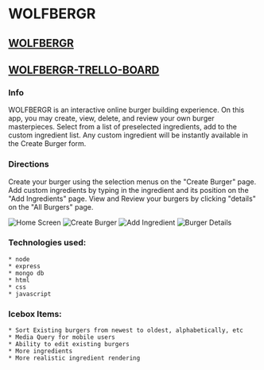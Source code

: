 # WOLFBERGR

## [WOLFBERGR](https://wolfbergr.herokuapp.com/)
## [WOLFBERGR-TRELLO-BOARD](https://trello.com/b/X2qLVHJ3/wolfbergr)

### Info
WOLFBERGR is an interactive online burger building experience.
On this app, you may create, view, delete, and review your own burger masterpieces.
Select from a list of preselected ingredients, add to the custom ingredient list.
Any custom ingredient will be instantly available in the Create Burger form.

### Directions

Create your burger using the selection menus on the "Create Burger" page.
Add custom ingredients by typing in the ingredient and its position on the "Add Ingredients" page.
View and Review your burgers by clicking "details" on the "All Burgers" page.

 ![Home Screen](https://i.imgur.com/cQnyO1h.png)
 ![Create Burger](https://i.imgur.com/iCJDq0q.png)
 ![Add Ingredient](https://i.imgur.com/C98UCyC.png)
 ![Burger Details](https://i.imgur.com/OEZm9Ii.png)

### Technologies used:
    * node 
    * express
    * mongo db
    * html
    * css
    * javascript

### Icebox Items: 
    * Sort Existing burgers from newest to oldest, alphabetically, etc 
    * Media Query for mobile users
    * Ability to edit existing burgers
    * More ingredients
    * More realistic ingredient rendering



